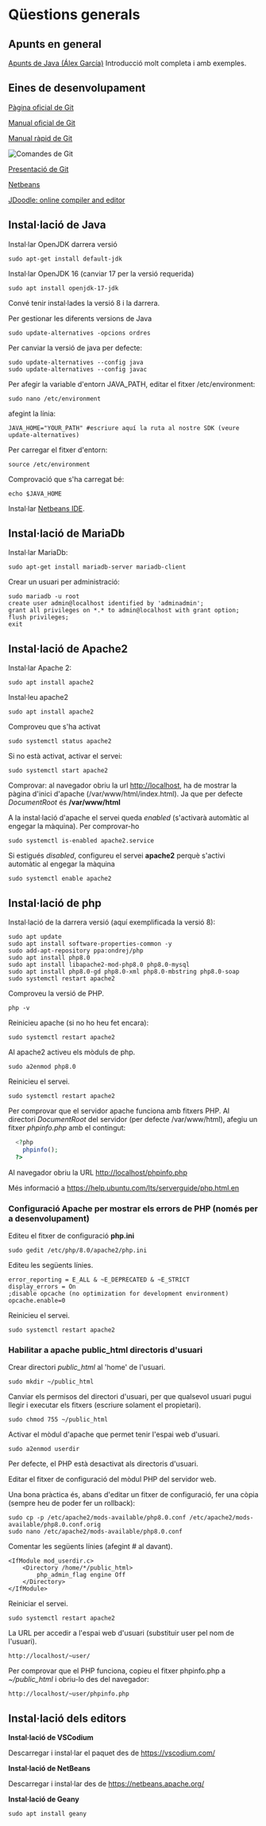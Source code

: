 # Qüestions generals

## Apunts en general

[Apunts de Java (Álex García)](assets/1.1/apuntes_java-alex_garcia.pdf) Introducció molt completa i amb exemples.

## Eines de desenvolupament

[Pàgina oficial de Git](https://0.1/git-scm.com/)

[Manual oficial de Git](https://git-scm.com/book/es/v2)

[Manual ràpid de Git](assets/0.1/comandos_git.pdf)

![Comandes de Git](assets/0.1/gitcheat.png)

[Presentació de Git](assets/0.1/presentacio_git.odp)

[Netbeans](https://www.netbeans.org)

[JDoodle: online compiler and editor](https://www.jdoodle.com/)

## Instal·lació de Java

Instal·lar OpenJDK darrera versió

``` 
sudo apt-get install default-jdk

```

Instal·lar OpenJDK 16 (canviar 17 per la versió requerida)

    sudo apt install openjdk-17-jdk

Convé tenir instal·lades la versió 8 i la darrera.

Per gestionar les diferents versions de Java

    sudo update-alternatives -opcions ordres

Per canviar la versió de java per defecte:

    sudo update-alternatives --config java
    sudo update-alternatives --config javac

Per afegir la variable d'entorn JAVA\_PATH, editar el fitxer
/etc/environment:

    sudo nano /etc/environment

afegint la línia:

    JAVA_HOME="YOUR_PATH" #escriure aquí la ruta al nostre SDK (veure update-alternatives)

Per carregar el fitxer d'entorn:

    source /etc/environment

Comprovació que s'ha carregat bé:

    echo $JAVA_HOME

Instal·lar [Netbeans
IDE](/materials/general/preparacioprogramari#Instal·lació%20dels%20editors).

## Instal·lació de MariaDb

Instal·lar MariaDb:

    sudo apt-get install mariadb-server mariadb-client

Crear un usuari per administració:

    sudo mariadb -u root
    create user admin@localhost identified by 'adminadmin';
    grant all privileges on *.* to admin@localhost with grant option;
    flush privileges;
    exit

## Instal·lació de Apache2

Instal·lar Apache 2:

``` 
sudo apt install apache2

```

Instal·leu apache2

    sudo apt install apache2

Comproveu que s'ha activat

    sudo systemctl status apache2

Si no està activat, activar el servei:

    sudo systemctl start apache2

Comprovar: al navegador obriu la url <http://localhost>, ha de mostrar
la pàgina d'inici d'apache (/var/www/html/index.html). Ja que per
defecte *DocumentRoot* és **/var/www/html**

A la instal·lació d'apache el servei queda *enabled* (s'activarà
automàtic al engegar la màquina). Per comprovar-ho

    sudo systemctl is-enabled apache2.service

Si estigués *disabled*, configureu el servei **apache2** perquè s'activi
automàtic al engegar la màquina

    sudo systemctl enable apache2

## Instal·lació de php

Instal·lació de la darrera versió (aquí exemplificada la versió 8):

    sudo apt update
    sudo apt install software-properties-common -y
    sudo add-apt-repository ppa:ondrej/php
    sudo apt install php8.0
    sudo apt install libapache2-mod-php8.0 php8.0-mysql
    sudo apt install php8.0-gd php8.0-xml php8.0-mbstring php8.0-soap
    sudo systemctl restart apache2

Comproveu la versió de PHP.

    php -v

Reinicieu apache (si no ho heu fet encara):

    sudo systemctl restart apache2

Al apache2 activeu els mòduls de php.

    sudo a2enmod php8.0

Reinicieu el servei.

    sudo systemctl restart apache2

Per comprovar que el servidor apache funciona amb fitxers PHP. Al
directori *DocumentRoot* del servidor (per defecte /var/www/html),
afegiu un fitxer *phpinfo.php* amb el contingut:

``` php
  <?php
    phpinfo();
  ?>
```

Al navegador obriu la URL <http://localhost/phpinfo.php>

Més informació a <https://help.ubuntu.com/lts/serverguide/php.html.en>

### Configuració Apache per mostrar els errors de PHP (només per a desenvolupament)

Editeu el fitxer de configuració **php.ini**

    sudo gedit /etc/php/8.0/apache2/php.ini

Editeu les següents línies.

    error_reporting = E_ALL & ~E_DEPRECATED & ~E_STRICT
    display_errors = On
    ;disable opcache (no optimization for development environment)
    opcache.enable=0

Reinicieu el servei.

    sudo systemctl restart apache2

### Habilitar a apache public\_html directoris d'usuari

Crear directori *public\_html* al 'home' de l'usuari.

    sudo mkdir ~/public_html

Canviar els permisos del directori d'usuari, per que qualsevol usuari
pugui llegir i executar els fitxers (escriure solament el propietari).

    sudo chmod 755 ~/public_html

Activar el mòdul d'apache que permet tenir l'espai web d'usuari.

    sudo a2enmod userdir

Per defecte, el PHP està desactivat als directoris d'usuari.

Editar el fitxer de configuració del mòdul PHP del servidor web.

Una bona pràctica és, abans d'editar un fitxer de configuració, fer una
còpia (sempre heu de poder fer un rollback):

    sudo cp -p /etc/apache2/mods-available/php8.0.conf /etc/apache2/mods-available/php8.0.conf.orig
    sudo nano /etc/apache2/mods-available/php8.0.conf

Comentar les següents línies (afegint \# al davant).

    <IfModule mod_userdir.c>
        <Directory /home/*/public_html>
            php_admin_flag engine Off
        </Directory>
    </IfModule>

Reiniciar el servei.

    sudo systemctl restart apache2

La URL per accedir a l'espai web d'usuari (substituir user pel nom de
l'usuari).

`http://localhost/~user/`

Per comprovar que el PHP funciona, copieu el fitxer phpinfo.php a
*\~/public\_html* i obriu-lo des del navegador:

`http://localhost/~user/phpinfo.php`

## Instal·lació dels editors

**Instal·lació de VSCodium**

Descarregar i instal·lar el paquet des de <https://vscodium.com/>

**Instal·lació de NetBeans**

Descarregar i instal·lar des de <https://netbeans.apache.org/>

**Instal·lació de Geany**

    sudo apt install geany
